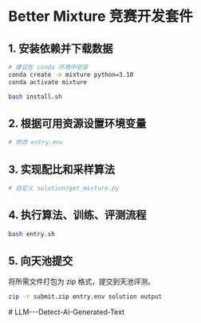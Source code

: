 # Better Mixture 竞赛开发套件

## 1. 安装依赖并下载数据

```bash
# 建议在 conda 环境中安装
conda create -n mixture python=3.10
conda activate mixture

bash install.sh
```

## 2. 根据可用资源设置环境变量

```bash
# 修改 entry.env
```

## 3. 实现配比和采样算法
```bash
# 自定义 solution/get_mixture.py
```

## 4. 执行算法、训练、评测流程
```bash
bash entry.sh
```

## 5. 向天池提交

将所需文件打包为 zip 格式，提交到天池评测。

```bash
zip -r submit.zip entry.env solution output
```
#   L L M - - - D e t e c t - A I - G e n e r a t e d - T e x t  
 